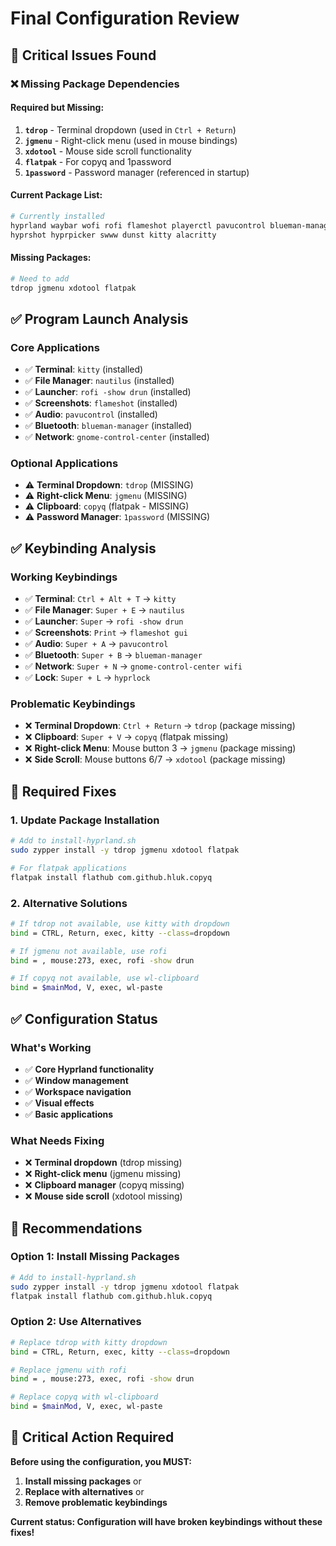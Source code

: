 # Final Configuration Review

## 🚨 **Critical Issues Found**

### ❌ **Missing Package Dependencies**

#### **Required but Missing:**

1. **`tdrop`** - Terminal dropdown (used in `Ctrl + Return`)
2. **`jgmenu`** - Right-click menu (used in mouse bindings)
3. **`xdotool`** - Mouse side scroll functionality
4. **`flatpak`** - For copyq and 1password
5. **`1password`** - Password manager (referenced in startup)

#### **Current Package List:**

```bash
# Currently installed
hyprland waybar wofi rofi flameshot playerctl pavucontrol blueman-manager hyprlock
hyprshot hyprpicker swww dunst kitty alacritty
```

#### **Missing Packages:**

```bash
# Need to add
tdrop jgmenu xdotool flatpak
```

## ✅ **Program Launch Analysis**

### **Core Applications**

- ✅ **Terminal**: `kitty` (installed)
- ✅ **File Manager**: `nautilus` (installed)
- ✅ **Launcher**: `rofi -show drun` (installed)
- ✅ **Screenshots**: `flameshot` (installed)
- ✅ **Audio**: `pavucontrol` (installed)
- ✅ **Bluetooth**: `blueman-manager` (installed)
- ✅ **Network**: `gnome-control-center` (installed)

### **Optional Applications**

- ⚠️ **Terminal Dropdown**: `tdrop` (MISSING)
- ⚠️ **Right-click Menu**: `jgmenu` (MISSING)
- ⚠️ **Clipboard**: `copyq` (flatpak - MISSING)
- ⚠️ **Password Manager**: `1password` (MISSING)

## ✅ **Keybinding Analysis**

### **Working Keybindings**

- ✅ **Terminal**: `Ctrl + Alt + T` → `kitty`
- ✅ **File Manager**: `Super + E` → `nautilus`
- ✅ **Launcher**: `Super` → `rofi -show drun`
- ✅ **Screenshots**: `Print` → `flameshot gui`
- ✅ **Audio**: `Super + A` → `pavucontrol`
- ✅ **Bluetooth**: `Super + B` → `blueman-manager`
- ✅ **Network**: `Super + N` → `gnome-control-center wifi`
- ✅ **Lock**: `Super + L` → `hyprlock`

### **Problematic Keybindings**

- ❌ **Terminal Dropdown**: `Ctrl + Return` → `tdrop` (package missing)
- ❌ **Clipboard**: `Super + V` → `copyq` (flatpak missing)
- ❌ **Right-click Menu**: Mouse button 3 → `jgmenu` (package missing)
- ❌ **Side Scroll**: Mouse buttons 6/7 → `xdotool` (package missing)

## 🔧 **Required Fixes**

### **1. Update Package Installation**

```bash
# Add to install-hyprland.sh
sudo zypper install -y tdrop jgmenu xdotool flatpak

# For flatpak applications
flatpak install flathub com.github.hluk.copyq
```

### **2. Alternative Solutions**

```bash
# If tdrop not available, use kitty with dropdown
bind = CTRL, Return, exec, kitty --class=dropdown

# If jgmenu not available, use rofi
bind = , mouse:273, exec, rofi -show drun

# If copyq not available, use wl-clipboard
bind = $mainMod, V, exec, wl-paste
```

## ✅ **Configuration Status**

### **What's Working**

- ✅ **Core Hyprland functionality**
- ✅ **Window management**
- ✅ **Workspace navigation**
- ✅ **Visual effects**
- ✅ **Basic applications**

### **What Needs Fixing**

- ❌ **Terminal dropdown** (tdrop missing)
- ❌ **Right-click menu** (jgmenu missing)
- ❌ **Clipboard manager** (copyq missing)
- ❌ **Mouse side scroll** (xdotool missing)

## 🎯 **Recommendations**

### **Option 1: Install Missing Packages**

```bash
# Add to install-hyprland.sh
sudo zypper install -y tdrop jgmenu xdotool flatpak
flatpak install flathub com.github.hluk.copyq
```

### **Option 2: Use Alternatives**

```bash
# Replace tdrop with kitty dropdown
bind = CTRL, Return, exec, kitty --class=dropdown

# Replace jgmenu with rofi
bind = , mouse:273, exec, rofi -show drun

# Replace copyq with wl-clipboard
bind = $mainMod, V, exec, wl-paste
```

## 🚨 **Critical Action Required**

**Before using the configuration, you MUST:**

1. **Install missing packages** or
2. **Replace with alternatives** or
3. **Remove problematic keybindings**

**Current status: Configuration will have broken keybindings without these fixes!**
